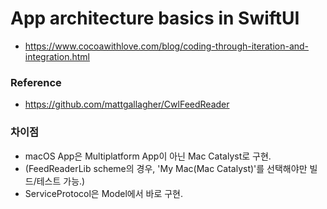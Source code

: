 # App architecture basics in SwiftUI
- https://www.cocoawithlove.com/blog/coding-through-iteration-and-integration.html

### Reference
- https://github.com/mattgallagher/CwlFeedReader

### 차이점
- macOS App은 Multiplatform App이 아닌 Mac Catalyst로 구현.
- (FeedReaderLib scheme의 경우, 'My Mac(Mac Catalyst)'를 선택해야만 빌드/테스트 가능.)
- ServiceProtocol은 Model에서 바로 구현.
